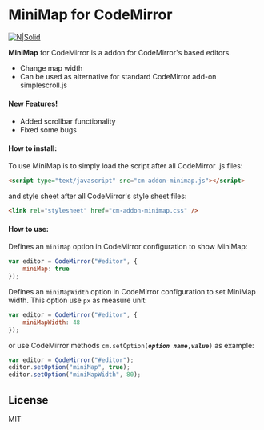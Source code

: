 # MiniMap for CodeMirror

[![N|Solid](https://badrams.ru/minimap/sreenshot.png)](https://nodesource.com/products/nsolid)

**MiniMap** for CodeMirror is a addon for CodeMirror's based editors.

-   Change map width
-   Can be used as alternative for standard CodeMirror add-on simplescroll.js

#### New Features!

-   Added scrollbar functionality
-   Fixed some bugs

#### How to install:

To use MiniMap is to simply load the script after all CodeMirror .js files:

```html
<script type="text/javascript" src="cm-addon-minimap.js"></script>
```

and style sheet after all CodeMirror's style sheet files:

```html
<link rel="stylesheet" href="cm-addon-minimap.css" />
```

#### How to use:

Defines an `miniMap` option in CodeMirror configuration to show MiniMap:

```javascript
var editor = CodeMirror("#editor", {
	miniMap: true
});
```

Defines an `miniMapWidth` option in CodeMirror configuration to set MiniMap width. This option use `px` as measure unit:

```javascript
var editor = CodeMirror("#editor", {
	miniMapWidth: 48
});
```

or use CodeMirror methods `cm.setOption(`**_`option name`_**`,`**_`value`_**`)` as example:

```javascript
var editor = CodeMirror("#editor");
editor.setOption("miniMap", true);
editor.setOption("miniMapWidth", 80);
```

## License

MIT
